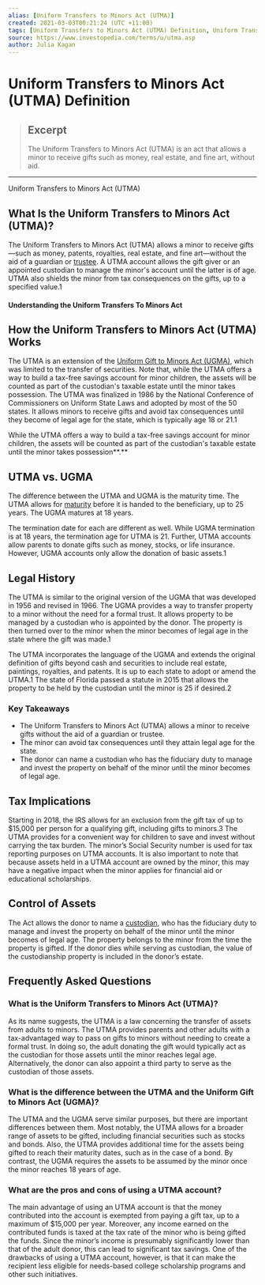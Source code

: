 ```yaml
---
alias: [Uniform Transfers to Minors Act (UTMA)]
created: 2021-03-03T00:21:24 (UTC +11:00)
tags: [Uniform Transfers to Minors Act (UTMA) Definition, Uniform Transfers to Minors Act (UTMA)]
source: https://www.investopedia.com/terms/u/utma.asp
author: Julia Kagan
---
```


# Uniform Transfers to Minors Act (UTMA) Definition

> ## Excerpt
> The Uniform Transfers to Minors Act (UTMA) is an act that allows a minor to receive gifts such as money, real estate, and fine art, without aid.

---

Uniform Transfers to Minors Act (UTMA)
## What Is the Uniform Transfers to Minors Act (UTMA)?

The Uniform Transfers to Minors Act (UTMA) allows a minor to receive gifts—such as money, patents, royalties, real estate, and fine art—without the aid of a guardian or [trustee](https://www.investopedia.com/terms/t/trustee.asp). A UTMA account allows the gift giver or an appointed custodian to manage the minor's account until the latter is of age. UTMA also shields the minor from tax consequences on the gifts, up to a specified value.1

#### Understanding the Uniform Transfers To Minors Act

## How the Uniform Transfers to Minors Act (UTMA) Works

The UTMA is an extension of the [Uniform Gift to Minors Act (UGMA)](https://www.investopedia.com/terms/u/ugma.asp), which was limited to the transfer of securities. Note that, while the UTMA offers a way to build a tax-free savings account for minor children, the assets will be counted as part of the custodian's taxable estate until the minor takes possession. The UTMA was finalized in 1986 by the National Conference of Commissioners on Uniform State Laws and adopted by most of the 50 states. It allows minors to receive gifts and avoid tax consequences until they become of legal age for the state, which is typically age 18 or 21.1

While the UTMA offers a way to build a tax-free savings account for minor children, the assets will be counted as part of the custodian's taxable estate until the minor takes possession**.**

## UTMA vs. UGMA

The difference between the UTMA and UGMA is the maturity time. The UTMA allows for [maturity](https://www.investopedia.com/articles/bonds/07/fixedincome.asp) before it is handed to the beneficiary, up to 25 years. The UGMA matures at 18 years.

The termination date for each are different as well. While UGMA termination is at 18 years, the termination age for UTMA is 21. Further, UTMA accounts allow parents to donate gifts such as money, stocks, or life insurance. However, UGMA accounts only allow the donation of basic assets.1

## Legal History

The UTMA is similar to the original version of the UGMA that was developed in 1956 and revised in 1966. The UGMA provides a way to transfer property to a minor without the need for a formal trust. It allows property to be managed by a custodian who is appointed by the donor. The property is then turned over to the minor when the minor becomes of legal age in the state where the gift was made.1

The UTMA incorporates the language of the UGMA and extends the original definition of gifts beyond cash and securities to include real estate, paintings, royalties, and patents. It is up to each state to adopt or amend the UTMA.1 The state of Florida passed a statute in 2015 that allows the property to be held by the custodian until the minor is 25 if desired.2

### Key Takeaways

-   The Uniform Transfers to Minors Act (UTMA) allows a minor to receive gifts without the aid of a guardian or trustee.
-   The minor can avoid tax consequences until they attain legal age for the state.
-   The donor can name a custodian who has the fiduciary duty to manage and invest the property on behalf of the minor until the minor becomes of legal age.

## Tax Implications

Starting in 2018, the IRS allows for an exclusion from the gift tax of up to $15,000 per person for a qualifying gift, including gifts to minors.3 The UTMA provides for a convenient way for children to save and invest without carrying the tax burden. The minor’s Social Security number is used for tax reporting purposes on UTMA accounts. It is also important to note that because assets held in a UTMA account are owned by the minor, this may have a negative impact when the minor applies for financial aid or educational scholarships.

## Control of Assets

The Act allows the donor to name a [custodian](https://www.investopedia.com/terms/c/custodian.asp), who has the fiduciary duty to manage and invest the property on behalf of the minor until the minor becomes of legal age. The property belongs to the minor from the time the property is gifted. If the donor dies while serving as custodian, the value of the custodianship property is included in the donor’s estate.

## Frequently Asked Questions

### What is the Uniform Transfers to Minors Act (UTMA)?

As its name suggests, the UTMA is a law concerning the transfer of assets from adults to minors. The UTMA provides parents and other adults with a tax-advantaged way to pass on gifts to minors without needing to create a formal trust. In doing so, the adult donating the gift would typically act as the custodian for those assets until the minor reaches legal age. Alternatively, the donor can also appoint a third party to serve as the custodian of those assets.

### What is the difference between the UTMA and the Uniform Gift to Minors Act (UGMA)?

The UTMA and the UGMA serve similar purposes, but there are important differences between them. Most notably, the UTMA allows for a broader range of assets to be gifted, including financial securities such as stocks and bonds. Also, the UTMA provides additional time for the assets being gifted to reach their maturity dates, such as in the case of a bond. By contrast, the UGMA requires the assets to be assumed by the minor once the minor reaches 18 years of age.

### What are the pros and cons of using a UTMA account?

The main advantage of using an UTMA account is that the money contributed into the account is exempted from paying a gift tax, up to a maximum of $15,000 per year. Moreover, any income earned on the contributed funds is taxed at the tax rate of the minor who is being gifted the funds. Since the minor’s income is presumably significantly lower than that of the adult donor, this can lead to significant tax savings. One of the drawbacks of using a UTMA account, however, is that it can make the recipient less eligible for needs-based college scholarship programs and other such initiatives.
